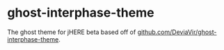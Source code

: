 # ghost-interphase-theme
The ghost theme for jHERE beta based off of [github.com/DeviaVir/ghost-interphase-theme](https://github.com/DeviaVir/ghost-interphase-theme).
